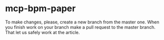 # mcp-bpm-paper

To make changes, please, create a new branch from the master one. When you finish work on your branch make a pull request to the master branch. That let us safely work at the article.
